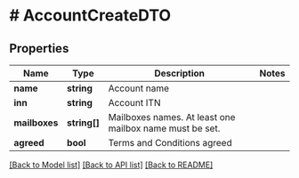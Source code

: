 # # AccountCreateDTO

## Properties

Name | Type | Description | Notes
------------ | ------------- | ------------- | -------------
**name** | **string** | Account name |
**inn** | **string** | Account ITN |
**mailboxes** | **string[]** | Mailboxes names. At least one mailbox name must be set. |
**agreed** | **bool** | Terms and Conditions agreed |

[[Back to Model list]](../../README.md#models) [[Back to API list]](../../README.md#endpoints) [[Back to README]](../../README.md)
